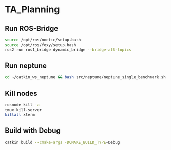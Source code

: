# TA_Planning


## Run ROS-Bridge
```bash
source /opt/ros/noetic/setup.bash
source /opt/ros/foxy/setup.bash
ros2 run ros1_bridge dynamic_bridge --bridge-all-topics
```


## Run neptune
```bash
cd ~/catkin_ws_neptune && bash src/neptune/neptune_single_benchmark.sh
```



## Kill nodes
```bash
rosnode kill -a
tmux kill-server
killall xterm
```
## Build with Debug
```bash
catkin build --cmake-args -DCMAKE_BUILD_TYPE=Debug
```

